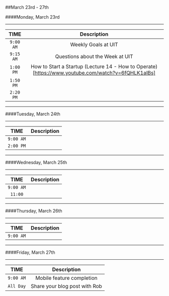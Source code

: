 ##March 23rd - 27th

####Monday, March 23rd

---

|TIME| Description|
|:---:|:---:|
|`9:00 AM`|Weekly Goals at UIT|
|`9:15 AM`|Questions about the Week at UIT|
|`1:00 PM`|How to Start a Startup (Lecture 14 - How to Operate)[https://www.youtube.com/watch?v=6fQHLK1aIBs]|
|`1:50 PM`||
|`2:20 PM`||

---

####Tuesday, March 24th

---

|TIME| Description|
|:---:|:---:|
|`9:00 AM`| |
|`2:00 PM`| |

---

####Wednesday, March 25th

---

|TIME| Description|
|:---:|:---:|
|`9:00 AM`||
|`11:00`||


---

####Thursday, March 26th

---

|TIME| Description|
|:---:|:---:|
|`9:00 AM`||

---

####Friday, March 27th

---

|TIME| Description|
|:---:|:---:|
|`9:00 AM`|Mobile feature completion|
|`All Day`|Share your blog post with Rob|

